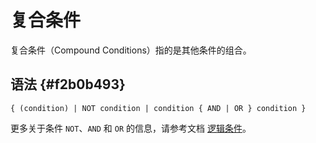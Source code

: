 复合条件 
=========================



复合条件（Compound Conditions）指的是其他条件的组合。

语法 {#f2b0b493}
--------------

    { (condition) | NOT condition | condition { AND | OR } condition }



更多关于条件 `NOT`、`AND` 和 `OR` 的信息，请参考文档 [逻辑条件]()。

